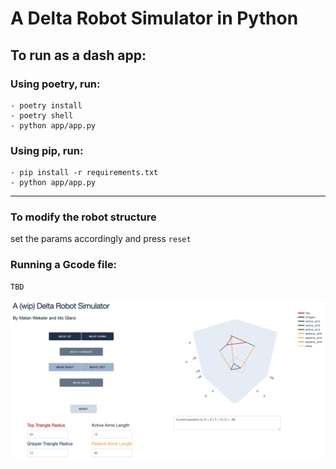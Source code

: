 # A Delta Robot Simulator in Python

## To run as a dash app:
### Using poetry, run:
    - poetry install
    - poetry shell
    - python app/app.py
### Using pip, run:
    - pip install -r requirements.txt
    - python app/app.py

***
### To modify the robot structure
set the params accordingly and press `reset`

### Running a Gcode file:
    TBD

![Alt text](imgs/demo_app.png?raw=true "Dash App")